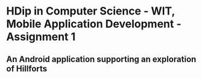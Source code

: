 # HDip in Computer Science - WIT, Mobile Application Development - Assignment 1

## An Android application supporting an exploration of Hillforts
